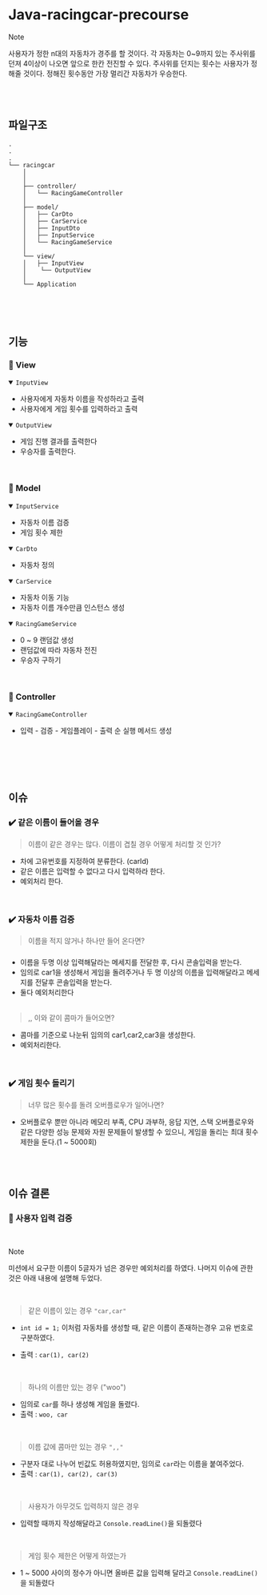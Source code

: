 # Java-racingcar-precourse


> [!NOTE]    
> 사용자가 정한 n대의 자동차가 경주를 할 것이다.
각 자동차는 0~9까지 있는 주사위를 던져 4이상이 나오면 앞으로 한칸 전진할 수 있다.
주사위를 던지는 횟수는 사용자가 정해줄 것이다.
정해진 횟수동안 가장 멀리간 자동차가 우승한다.

<br><br>

## 파일구조

```
.
.
.
└── racingcar
    │
    │
    ├── controller/
    │   └── RacingGameController
    │
    ├── model/
    │   ├── CarDto
    │   ├── CarService
    │   ├── InputDto
    │   ├── InputService
    │   └── RacingGameService
    │
    └── view/
    │   ├── InputView
    │    └── OutputView
    │
    └── Application
    
```

<br><br>
## 기능
  
### :large_blue_circle: View

<details open>

<summary><code>InputView</code></summary>

- 사용자에게 자동차 이름을 작성하라고 출력
- 사용자에게 게임 횟수를 입력하라고 출력

</details>

<details open>

<summary><code>OutputView</code></summary>

- 게임 진행 결과를 출력한다
- 우승자를 출력한다.

</details>

<br>

### :large_blue_circle: Model


<details open>

<summary><code>InputService</code></summary>

- 자동차 이름 검증
- 게임 횟수 제한

</details>

<details open>

<summary><code>CarDto</code></summary>

- 자동차 정의

</details>

<details open>

<summary><code>CarService</code></summary>

- 자동차 이동 기능
- 자동차 이름 개수만큼 인스턴스 생성

</details>


<details open>

<summary><code>RacingGameService</code></summary>

- 0 ~ 9 랜덤값 생성
- 랜덤값에 따라 자동차 전진
- 우승자 구하기

</details>

<br>

### :large_blue_circle: Controller

<details open>

<summary><code>RacingGameController</code></summary>

- 입력 - 검증 - 게임플레이 - 출력 순 실행 메서드 생성

</details>

<br>


<br><br>

## 이슈

### :heavy_check_mark: 같은 이름이 들어올 경우

>이름이 같은 경우는 많다. 이름이 겹칠 경우 어떻게 처리할 것 인가?

- 차에 고유번호를 지정하여 분류한다. (carId)
- 같은 이름은 입력할 수 없다고 다시 입력하라 한다.
- 예외처리 한다.


<br>


### :heavy_check_mark: 자동차 이름 검증

> 이름을 적지 않거나 하나만 들어 온다면?

#####
- 이름을 두명 이상 입력해달라는 메세지를 전달한 후, 다시 콘솔입력을 받는다.
- 임의로 car1을 생성해서 게임을 돌려주거나 두 명 이상의 이름을 입력해달라고 메세지를 전달후 콘솔입력을 받는다.
- 둘다 예외처리한다  
 &nbsp;
>,, 이와 같이 콤마가 들어오면?  

- 콤마를 기준으로 나눈뒤 임의의 car1,car2,car3을 생성한다.
- 예외처리한다.


<br>


### :heavy_check_mark: 게임 횟수 돌리기

 > 너무 많은 횟수를 돌려 오버플로우가 일어나면? 

- 오버플로우 뿐만 아니라 메모리 부족, CPU 과부하, 응답 지연, 스택 오버플로우와 같은 다양한 성능 문제와 자원 문제들이 발생할 수 있으니, 게임을 돌리는 최대 횟수 제한을 둔다.(1 ~ 5000회)

<br><br>

## 이슈 결론

### :large_blue_diamond: 사용자 입력 검증
<br>

> [!NOTE]  
> 미션에서 요구한 이름이 5글자가 넘은 경우만 예외처리를 하였다. 나머지 이슈에 관한 것은 아래 내용에 설명해 두었다.


<br>

>같은 이름이 있는 경우 `"car,car"`  
- `int id = 1;` 이처럼 자동차를 생성할 때, 같은 이름이 존재하는경우 고유 번호로 구분하였다. 

- 출력 : `car(1), car(2)`

<br>

> 하나의 이름만 있는 경우 ("woo")
- 임의로  `car`를 하나 생성해 게임을 돌렸다.
- 출력 : `woo, car`

<br>

> 이름 값에 콤마만 있는 경우  `",,"`   
- 구분자 대로 나누어 빈값도 허용하였지만, 임의로 `car`라는 이름을 붙여주었다. 
- 출력 : `car(1), car(2), car(3)`

<br> 

> 사용자가 아무것도 입력하지 않은 경우
- 입력할 때까지 작성해달라고 `Console.readLine()`을 되돌렸다

<br>

> 게임 횟수 제한은 어떻게 하였는가
 - 1 ~ 5000 사이의 정수가 아니면 올바른 값을 입력해 달라고 `Console.readLine()`을 되돌렸다
















